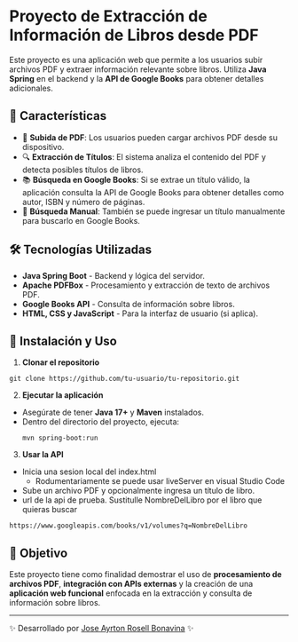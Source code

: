 # Proyecto de Extracción de Información de Libros desde PDF

Este proyecto es una aplicación web que permite a los usuarios subir archivos PDF y extraer información relevante sobre libros. Utiliza **Java Spring** en el backend y la **API de Google Books** para obtener detalles adicionales.

## 🚀 Características

- 📄 **Subida de PDF**: Los usuarios pueden cargar archivos PDF desde su dispositivo.
- 🔍 **Extracción de Títulos**: El sistema analiza el contenido del PDF y detecta posibles títulos de libros.
- 📚 **Búsqueda en Google Books**: Si se extrae un título válido, la aplicación consulta la API de Google Books para obtener detalles como autor, ISBN y número de páginas.
- 📝 **Búsqueda Manual**: También se puede ingresar un título manualmente para buscarlo en Google Books.

## 🛠️ Tecnologías Utilizadas

- **Java Spring Boot** - Backend y lógica del servidor.
- **Apache PDFBox** - Procesamiento y extracción de texto de archivos PDF.
- **Google Books API** - Consulta de información sobre libros.
- **HTML, CSS y JavaScript** - Para la interfaz de usuario (si aplica).

## 📌 Instalación y Uso

1. **Clonar el repositorio**
```
git clone https://github.com/tu-usuario/tu-repositorio.git
```
2. **Ejecutar la aplicación**
- Asegúrate de tener **Java 17+** y **Maven** instalados.
- Dentro del directorio del proyecto, ejecuta:
  ```
  mvn spring-boot:run
  ```
3. **Usar la API**
- Inicia una sesion local del index.html
  - Rodumentariamente se puede usar liveServer en visual Studio Code
- Sube un archivo PDF y opcionalmente ingresa un título de libro.
- url de la api de prueba. Sustitulle NombreDelLibro por el libro que quieras buscar
```
https://www.googleapis.com/books/v1/volumes?q=NombreDelLibro
```
## 🎯 Objetivo

Este proyecto tiene como finalidad demostrar el uso de **procesamiento de archivos PDF**, **integración con APIs externas** y la creación de una **aplicación web funcional** enfocada en la extracción y consulta de información sobre libros.

---

✨ Desarrollado por [Jose Ayrton Rosell Bonavina](https://github.com/joss0102) ✨
